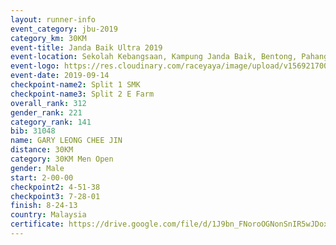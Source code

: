 ```yaml
---
layout: runner-info 
event_category: jbu-2019 
category_km: 30KM 
event-title: Janda Baik Ultra 2019 
event-location: Sekolah Kebangsaan, Kampung Janda Baik, Bentong, Pahang, Malaysia 
event-logo: https://res.cloudinary.com/raceyaya/image/upload/v1569217009/logo/janda-baik_vch1pc.jpg 
event-date: 2019-09-14 
checkpoint-name2: Split 1 SMK 
checkpoint-name3: Split 2 E Farm 
overall_rank: 312
gender_rank: 221
category_rank: 141
bib: 31048
name: GARY LEONG CHEE JIN
distance: 30KM
category: 30KM Men Open
gender: Male
start: 2-00-00
checkpoint2: 4-51-38
checkpoint3: 7-28-01
finish: 8-24-13
country: Malaysia
certificate: https://drive.google.com/file/d/1J9bn_FNoroOGNonSnIR5wJDoxLpFHjrd/view?usp=sharing
---
```

